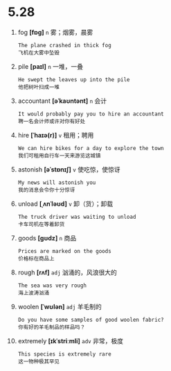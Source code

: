 # 5.28

1. fog **[fɒɡ]** `n` 雾；烟雾，晨雾

   ```
   The plane crashed in thick fog
   飞机在大雾中坠毁
   ```

2. pile **[paɪl]** `n` 一堆，一叠

   ```
   He swept the leaves up into the pile
   他把树叶扫成一堆
   ```

3. accountant **[əˈkaʊntənt]** `n` 会计

   ```
   It would probably pay you to hire an accountant
   聘一名会计师或许对你有好处
   ```

4. hire **[ˈhaɪə(r)]** `v` 租用；聘用

   ```
   We can hire bikes for a day to explore the town
   我们可租用自行车一天来游览这城镇
   ```

5. astonish **[əˈstɒnɪʃ]** `v` 使吃惊，使惊讶

   ```
   My news will astonish you
   我的消息会令你十分惊讶
   ```

6. unload **[ˌʌnˈləʊd]** `v` 卸（货）；卸载

   ```
   The truck driver was waiting to unload
   卡车司机在等着卸货
   ```

7. goods **[ɡʊdz]** `n` 商品

   ```
   Prices are marked on the goods
   价格标在商品上
   ```

8. rough **[rʌf]** `adj` 汹涌的，风浪很大的

   ```
   The sea was very rough
   海上波涛汹涌
   ```

9. woolen **[ˈwʊlən]** `adj` 羊毛制的

   ```
   Do you have some samples of good woolen fabric?
   你有好的羊毛制品的样品吗？
   ```

10. extremely **[ɪkˈstriːmli]** `adv` 非常，极度
    ```
    This species is extremely rare
    这一物种极其罕见
    ```
